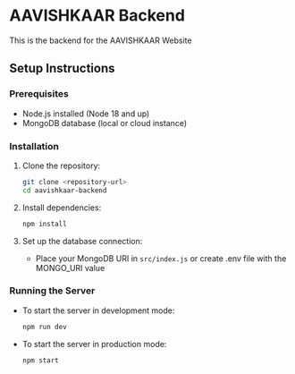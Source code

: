 # AAVISHKAAR Backend

This is the backend for the AAVISHKAAR Website

## Setup Instructions

### Prerequisites

- Node.js installed (Node 18 and up)
- MongoDB database (local or cloud instance)

### Installation

1. Clone the repository:

   ```sh
   git clone <repository-url>
   cd aavishkaar-backend
   ```

2. Install dependencies:

   ```sh
   npm install
   ```

3. Set up the database connection:

   - Place your MongoDB URI in `src/index.js` or create .env file with the MONGO_URI value

### Running the Server

- To start the server in development mode:

  ```sh
  npm run dev
  ```

- To start the server in production mode:

  ```sh
  npm start
  ```

##
